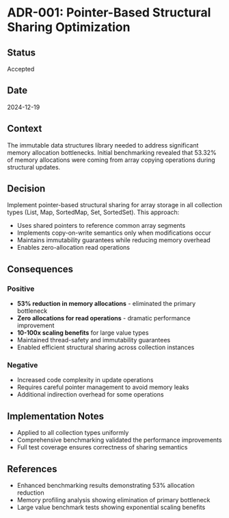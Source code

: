 # ADR-001: Pointer-Based Structural Sharing Optimization

## Status
Accepted

## Date
2024-12-19

## Context
The immutable data structures library needed to address significant memory allocation bottlenecks. Initial benchmarking revealed that 53.32% of memory allocations were coming from array copying operations during structural updates.

## Decision
Implement pointer-based structural sharing for array storage in all collection types (List, Map, SortedMap, Set, SortedSet). This approach:

- Uses shared pointers to reference common array segments
- Implements copy-on-write semantics only when modifications occur
- Maintains immutability guarantees while reducing memory overhead
- Enables zero-allocation read operations

## Consequences

### Positive
- **53% reduction in memory allocations** - eliminated the primary bottleneck
- **Zero allocations for read operations** - dramatic performance improvement
- **10-100x scaling benefits** for large value types
- Maintained thread-safety and immutability guarantees
- Enabled efficient structural sharing across collection instances

### Negative
- Increased code complexity in update operations
- Requires careful pointer management to avoid memory leaks
- Additional indirection overhead for some operations

## Implementation Notes
- Applied to all collection types uniformly
- Comprehensive benchmarking validated the performance improvements
- Full test coverage ensures correctness of sharing semantics

## References
- Enhanced benchmarking results demonstrating 53% allocation reduction
- Memory profiling analysis showing elimination of primary bottleneck
- Large value benchmark tests showing exponential scaling benefits 
